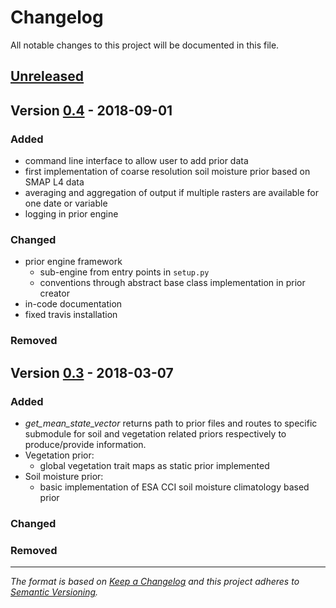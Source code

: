 # Changelog
All notable changes to this project will be documented in this file.

## [Unreleased]

## Version [0.4] - 2018-09-01
### Added
- command line interface to allow user to add prior data
- first implementation of coarse resolution soil moisture prior based on SMAP L4 data
- averaging and aggregation of output if multiple rasters are available for one date or variable
- logging in prior engine

### Changed
- prior engine framework
  - sub-engine from entry points in `setup.py`
  - conventions through abstract base class implementation in prior creator
- in-code documentation
- fixed travis installation

### Removed

## Version [0.3] - 2018-03-07
### Added
- *get\_mean\_state\_vector* returns path to prior files and routes to specific submodule for soil and vegetation related priors respectively to produce/provide information.
- Vegetation prior:
  - global vegetation trait maps as static prior implemented
- Soil moisture prior:
  - basic implementation of ESA CCI soil moisture climatology based prior

### Changed

### Removed


[Unreleased]: https://github.com/multiply-org/prior-engine/compare/v0.3...HEAD
[0.3]: https://github.com/multiply-org/prior-engine/compare/c76e059...v0.3
[0.4]: https://github.com/multiply-org/prior-engine/compare/v0.3...v0.4

---
*The format is based on [Keep a Changelog](http://keepachangelog.com/en/1.0.0/)
and this project adheres to [Semantic Versioning](http://semver.org/spec/v2.0.0.html).*
